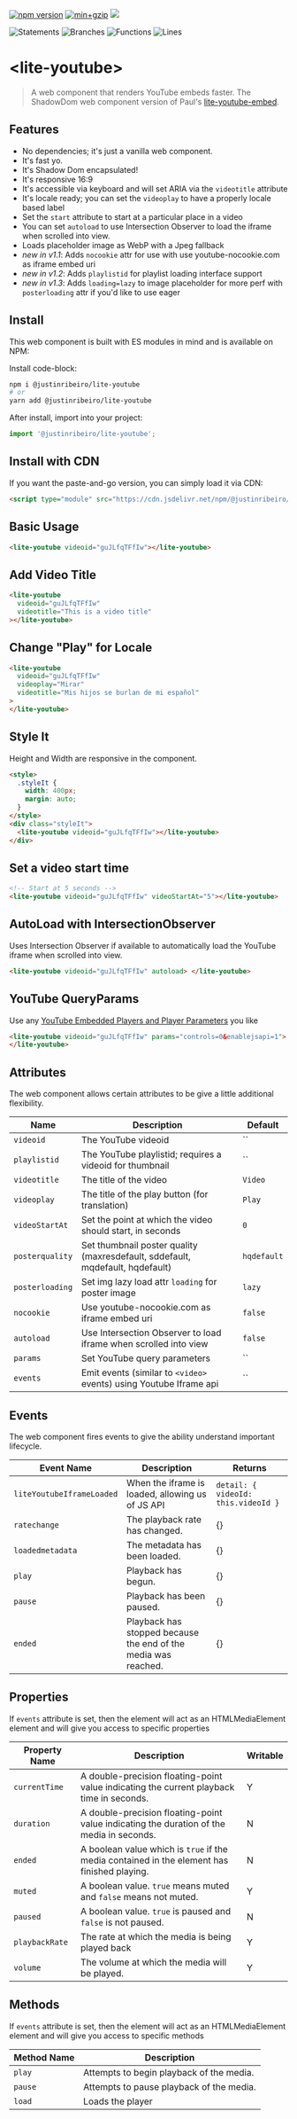 [![npm version](https://badge.fury.io/js/@justinribeiro%2Flite-youtube.svg)](https://badge.fury.io/js/@justinribeiro%2Flite-youtube) [![min+gzip](https://badgen.net/bundlephobia/minzip/@justinribeiro/lite-youtube)](https://bundlephobia.com/result?p=@justinribeiro/lite-youtube) [![](https://data.jsdelivr.com/v1/package/npm/@justinribeiro/lite-youtube/badge)](https://www.jsdelivr.com/package/npm/@justinribeiro/lite-youtube)

![Statements](https://img.shields.io/badge/statements-97.7%25-brightgreen.svg?style=flat) ![Branches](https://img.shields.io/badge/branches-86.66%25-yellow.svg?style=flat) ![Functions](https://img.shields.io/badge/functions-88.46%25-yellow.svg?style=flat) ![Lines](https://img.shields.io/badge/lines-97.7%25-brightgreen.svg?style=flat)

# \<lite-youtube\>

> A web component that renders YouTube embeds faster. The ShadowDom web component version of Paul's [lite-youtube-embed](https://github.com/paulirish/lite-youtube-embed).

## Features

- No dependencies; it's just a vanilla web component.
- It's fast yo.
- It's Shadow Dom encapsulated!
- It's responsive 16:9
- It's accessible via keyboard and will set ARIA via the `videotitle` attribute
- It's locale ready; you can set the `videoplay` to have a properly locale based label
- Set the `start` attribute to start at a particular place in a video
- You can set `autoload` to use Intersection Observer to load the iframe when scrolled into view.
- Loads placeholder image as WebP with a Jpeg fallback
- _new in v1.1_: Adds `nocookie` attr for use with use youtube-nocookie.com as iframe embed uri
- _new in v1.2_: Adds `playlistid` for playlist loading interface support
- _new in v1.3_: Adds `loading=lazy` to image placeholder for more perf with `posterloading` attr if you'd like to use eager

## Install

This web component is built with ES modules in mind and is
available on NPM:

Install code-block:

```sh
npm i @justinribeiro/lite-youtube
# or
yarn add @justinribeiro/lite-youtube
```

After install, import into your project:

```js
import '@justinribeiro/lite-youtube';
```

## Install with CDN

If you want the paste-and-go version, you can simply load it via CDN:

```html
<script type="module" src="https://cdn.jsdelivr.net/npm/@justinribeiro/lite-youtube@1.3.1/lite-youtube.js"></script>
```

## Basic Usage

```html
<lite-youtube videoid="guJLfqTFfIw"></lite-youtube>
```

## Add Video Title

```html
<lite-youtube
  videoid="guJLfqTFfIw"
  videotitle="This is a video title"
></lite-youtube>
```

## Change "Play" for Locale</h3>

```html
<lite-youtube
  videoid="guJLfqTFfIw"
  videoplay="Mirar"
  videotitle="Mis hijos se burlan de mi español"
>
</lite-youtube>
```

## Style It

Height and Width are responsive in the component.

```html
<style>
  .styleIt {
    width: 400px;
    margin: auto;
  }
</style>
<div class="styleIt">
  <lite-youtube videoid="guJLfqTFfIw"></lite-youtube>
</div>
```

## Set a video start time

```html
<!-- Start at 5 seconds -->
<lite-youtube videoid="guJLfqTFfIw" videoStartAt="5"></lite-youtube>
```

## AutoLoad with IntersectionObserver

Uses Intersection Observer if available to automatically load the YouTube iframe when scrolled into view.

```html
<lite-youtube videoid="guJLfqTFfIw" autoload> </lite-youtube>
```

## YouTube QueryParams

Use any [YouTube Embedded Players and Player Parameters](https://developers.google.com/youtube/player_parameters) you like

```html
<lite-youtube videoid="guJLfqTFfIw" params="controls=0&enablejsapi=1">
</lite-youtube>
```

## Attributes

The web component allows certain attributes to be give a little additional
flexibility.

| Name            | Description                                                                    | Default       |
|-----------------|--------------------------------------------------------------------------------|---------------|
| `videoid`       | The YouTube videoid                                                            | ``            |
| `playlistid`    | The YouTube playlistid; requires a videoid for thumbnail                       | ``            |
| `videotitle`    | The title of the video                                                         | `Video`       |
| `videoplay`     | The title of the play button (for translation)                                 | `Play`        |
| `videoStartAt`  | Set the point at which the video should start, in seconds                      | `0`           |
| `posterquality` | Set thumbnail poster quality (maxresdefault, sddefault, mqdefault, hqdefault)  | `hqdefault`   |
| `posterloading` | Set img lazy load attr `loading` for poster image                              | `lazy`        |
| `nocookie`      | Use youtube-nocookie.com as iframe embed uri                                   | `false`       |
| `autoload`      | Use Intersection Observer to load iframe when scrolled into view               | `false`       |
| `params`        | Set YouTube query parameters                                                   | ``            |
| `events`        | Emit events (similar to `<video>` events) using Youtube Iframe api             | ``            |


## Events

The web component fires events to give the ability understand important lifecycle.

| Event Name                | Description                                                     | Returns                             |
|---------------------------|-----------------------------------------------------------------|-------------------------------------|
| `liteYoutubeIframeLoaded` | When the iframe is loaded, allowing us of JS API                | `detail: { videoId: this.videoId }` |
| `ratechange`              | The playback rate has changed.                                  | {}                                  |
| `loadedmetadata`          | The metadata has been loaded.                                   | {}                                  |
| `play`                    | Playback has begun.                                             | {}                                  |
| `pause`                   | Playback has been paused.                                       | {}                                  |
| `ended`                   | Playback has stopped because the end of the media was reached.  | {}                                  |

## Properties

If `events` attribute is set, then the element will act as an HTMLMediaElement element and will give you access to specific
properties

| Property Name  | Description                                                                                 | Writable |
|----------------|---------------------------------------------------------------------------------------------|----------|
| `currentTime`  | A double-precision floating-point value indicating the current playback time in seconds.    | Y        |
| `duration`     | A double-precision floating-point value indicating the duration of the media in seconds.    | N        |
| `ended`        | A boolean value which is `true` if the media contained in the element has finished playing. | N        |
| `muted`        | A boolean value. `true` means muted and `false` means not muted.                            | Y        |
| `paused`       | A boolean value. `true` is paused and `false` is not paused.                                | N        |
| `playbackRate` | The rate at which the media is being played back                                            | Y        |
| `volume`       | The volume at which the media will be played.                                               | Y        |

## Methods

If `events` attribute is set, then the element will act as an HTMLMediaElement element and will give you access to specific
methods

| Method Name | Description                              |
|-------------|------------------------------------------|
| `play`      | Attempts to begin playback of the media. |
| `pause`     | Attempts to pause playback of the media. |
| `load`      | Loads the player                         |
